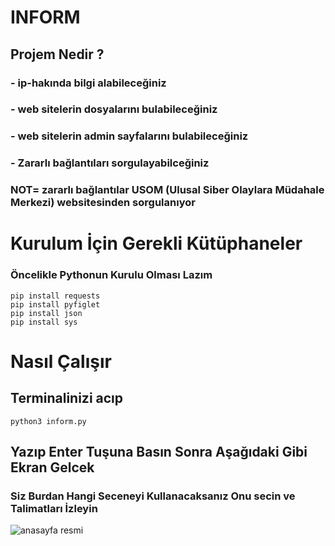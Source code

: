 # INFORM
## Projem Nedir ?
### - ip-hakında bilgi alabileceğiniz
### - web sitelerin dosyalarını bulabileceğiniz
### - web sitelerin admin sayfalarını bulabileceğiniz
### - Zararlı bağlantıları sorgulayabilceğiniz 
### NOT= zararlı bağlantılar USOM (Ulusal Siber Olaylara Müdahale Merkezi) websitesinden sorgulanıyor

# Kurulum İçin Gerekli Kütüphaneler
### Öncelikle Pythonun Kurulu Olması Lazım 
```
pip install requests
pip install pyfiglet
pip install json
pip install sys
```
# Nasıl Çalışır
## Terminalinizi acıp 
`python3 inform.py` 
## Yazıp Enter Tuşuna Basın Sonra Aşağıdaki Gibi Ekran Gelcek
### Siz Burdan Hangi Seceneyi Kullanacaksanız Onu secin ve Talimatları İzleyin
![anasayfa resmi](https://i.hizliresim.com/s2t9bfl.png)

 
